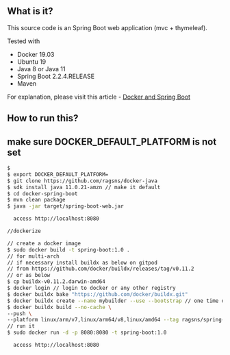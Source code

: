 ## What is it?
This source code is an Spring Boot web application (mvc + thymeleaf).
 
Tested with
* Docker 19.03
* Ubuntu 19
* Java 8 or Java 11
* Spring Boot 2.2.4.RELEASE
* Maven

For explanation, please visit this article - [Docker and Spring Boot](https://mkyong.com/docker/docker-spring-boot-examples/)

## How to run this?
## make sure DOCKER_DEFAULT_PLATFORM is not set
```bash
$ 
$ export DOCKER_DEFAULT_PLATFORM=
$ git clone https://github.com/ragsns/docker-java
$ sdk install java 11.0.21-amzn // make it default
$ cd docker-spring-boot
$ mvn clean package
$ java -jar target/spring-boot-web.jar

  access http://localhost:8080

//dockerize

// create a docker image
$ sudo docker build -t spring-boot:1.0 .
// for multi-arch
// if necessary install buildx as below on gitpod
// from https://github.com/docker/buildx/releases/tag/v0.11.2
// or as below
$ cp buildx-v0.11.2.darwin-amd64 
$ docker login // login to docker or any other registry
$ docker buildx bake "https://github.com/docker/buildx.git"
$ docker buildx create --name mybuilder --use --bootstrap // one time only
$ docker buildx build --no-cache \
--push \
--platform linux/arm/v7,linux/arm64/v8,linux/amd64 --tag ragsns/spring-boot-multi .
// run it
$ sudo docker run -d -p 8080:8080 -t spring-boot:1.0

  access http://localhost:8080
```
